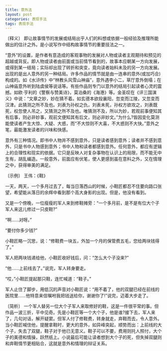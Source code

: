```yaml
---
title: 意外法
layout: post
categories: 表现手法
tags: 表现手法
---
```


〔释义〕 即让故事情节的发展或结局出乎人们的料想或依据一般经验及推理所能做出的估计之外。是小说写作中结构故事情节的重要技法之一。

“意外”的设置，是作者有意造成的客观事物的发展对人物或读者主观期待和预见的超越或背反。即人物或读者由前面或当前情节看到的，故事本应朝某一方向发展，或得到某一结局；实际却出现了转折和突变，竟向读者始料未及的另一方向发展。出现的是出人意外的另一种结局。许多作品的情节就是由一连串的意外(或加巧合)构成的。如《水浒传》中“林教头风雪山神庙”，意外遇李小二，草厅意外倒塌；在山神庙意外听到陆虞侯等说话等。有些作品则专门以意外的结局引起读者心灵的震撼。如欧·亨利的《警察与赞美诗》，莫泊桑的《海港》等。金圣叹在《评三国演义》中说：“文章之妙，妙在猜不着。如玄德本欲投襄阳，忽变而江陵，又忽变而汉津。此猜测之所不及也。刘表为孙权之仇，刘表未死，孙权方欲攻之，刘表既死，权忽使人吊之，又猜测之所不及也。唯猜测不及，所以为妙，若观前事便知其有后事，则必非妙事，观前文便知其有后文，则必非妙文。”为什么?皆因变化莫测能使读者产生大惊、大疑、大惑，而“不大惊则不大喜，不大惑则不大快。”意外之笔，最能激发读者的兴味和快感。

意外有三种情况。即书中人物并不感到意外，只是读者感到意外；读者并不感到意外，只是书中人物感到意外；书中人物和读者都感到意外。任何意外，都应有逻辑上的合理性和现实的依据。它只是反映人对复杂事物在认识上的局限，而不能无中生有，胡乱编造。一般意外，前面应有伏笔，使人更感到虽在意料之外，又在情理之中，获得审美的满足。

〔示例〕 王伟：《鞋》 

一天，两天，一个多月过去了，每当日落西山的时候，小鞋匠都忍不住要向路口张望，希望能从落日的余辉中看到那个高大身影的出现。但是，他没有看到。

又是一个傍晚，一位瘦瘦的军人来到修鞋摊旁：“一个多月前，是不是有位大个子军人来这儿修过一只皮鞋?”

“啊……对呀。”

“要付你多少钱?”

小鞋匠略一沉思，说：“修鞋费一块五，外加一个月的保管费五毛，您给两块钱得了。”

军人把两块钱递给他，小鞋匠收好钱后，问：“怎么大个子没来?”

“他……上前线去了。”说完，军人转身要走。

“哎，”小鞋匠提起那只鞋，连忙喊道：“鞋子。”

军人止住了脚步，用低沉的声音对小鞋匠说：“用不着了，他的双腿已经在前线的医院里……他特意来信嘱咐我把钱送给你，谢谢你了!”说完，迈着大步走了。

〔简析〕 一个军人替另一位大个子军人来取修好的鞋，这是一件很平常的事。但作品一波三折，平中见奇。先是小鞋匠等一个大个子，他是谁?接下去，军人来了，几句对话，解开疑窦。但军人付了修鞋费，转身就走，弃鞋而去，令人意外。当小鞋匠喊住他，提醒拿鞋时，更大的意外，如异峰突起，顺势而出：上前线的大个子，失去了双腿，鞋子对于他已无意义。鞋子可以不要，费用则托人照付，大个子的美德和情操，跃然纸上。小说最后可能让读者想到大个子的死，但失掉双腿则和弃鞋情节更相贴合，这就是意外和情理的辩证关系。 